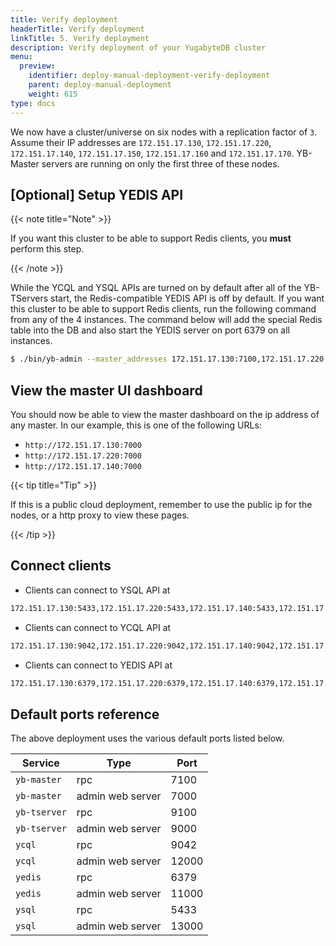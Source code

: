 ```yaml
---
title: Verify deployment
headerTitle: Verify deployment
linkTitle: 5. Verify deployment
description: Verify deployment of your YugabyteDB cluster
menu:
  preview:
    identifier: deploy-manual-deployment-verify-deployment
    parent: deploy-manual-deployment
    weight: 615
type: docs
---
```


We now have a cluster/universe on six nodes with a replication factor of `3`. Assume their IP addresses are `172.151.17.130`, `172.151.17.220`, `172.151.17.140`, `172.151.17.150`, `172.151.17.160` and `172.151.17.170`. YB-Master servers are running on only the first three of these nodes.

## [Optional] Setup YEDIS API

{{< note title="Note" >}}

If you want this cluster to be able to support Redis clients, you **must** perform this step.

{{< /note >}}

While the YCQL and YSQL APIs are turned on by default after all of the YB-TServers start, the Redis-compatible YEDIS API is off by default. If you want this cluster to be able to support Redis clients, run the following command from any of the 4 instances. The command below will add the special Redis table into the DB and also start the YEDIS server on port 6379 on all instances.

```sh
$ ./bin/yb-admin --master_addresses 172.151.17.130:7100,172.151.17.220:7100,172.151.17.140:7100 setup_redis_table
```

## View the master UI dashboard

You should now be able to view the master dashboard on the ip address of any master. In our example, this is one of the following URLs:

- `http://172.151.17.130:7000`
- `http://172.151.17.220:7000`
- `http://172.151.17.140:7000`

{{< tip title="Tip" >}}

If this is a public cloud deployment, remember to use the public ip for the nodes, or a http proxy to view these pages.

{{< /tip >}}

## Connect clients

- Clients can connect to YSQL API at

```sh
172.151.17.130:5433,172.151.17.220:5433,172.151.17.140:5433,172.151.17.150:5433,172.151.17.160:5433,172.151.17.170:5433
```

- Clients can connect to YCQL API at

```sh
172.151.17.130:9042,172.151.17.220:9042,172.151.17.140:9042,172.151.17.150:9042,172.151.17.160:9042,172.151.17.170:9042
```

- Clients can connect to YEDIS API at

```sh
172.151.17.130:6379,172.151.17.220:6379,172.151.17.140:6379,172.151.17.150:6379,172.151.17.160:6379,172.151.17.170:6379
```

## Default ports reference

The above deployment uses the various default ports listed below.

Service | Type | Port
--------|------| -------
`yb-master` | rpc | 7100
`yb-master` | admin web server | 7000
`yb-tserver` | rpc | 9100
`yb-tserver` | admin web server | 9000
`ycql` | rpc | 9042
`ycql` | admin web server | 12000
`yedis` | rpc | 6379
`yedis` | admin web server | 11000
`ysql` | rpc | 5433
`ysql` | admin web server | 13000
